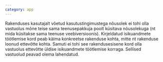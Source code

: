 ```yaml
---
category: app
---
```

Rakenduses kasutajalt võetud kasutustingimustega nõusolek ei tohi olla vastuolus
mõne teise sama teenusepakkuja poolt küsitava nõusolekuga (nt mida küsitakse
sama teenuse veebiversioonis). Kirjeldatud isikuandmete töötlemise kord peab
käima konkreetse rakenduse kohta, mitte nt rakenduse loonud ettevõtte kohta.
Samuti ei tohi see rakendusesisene kord olla vastuolus ettevõtte üldise
isikuandmete töötlemise korraga. Sellised vastuolud peavad olema lahendatud.
